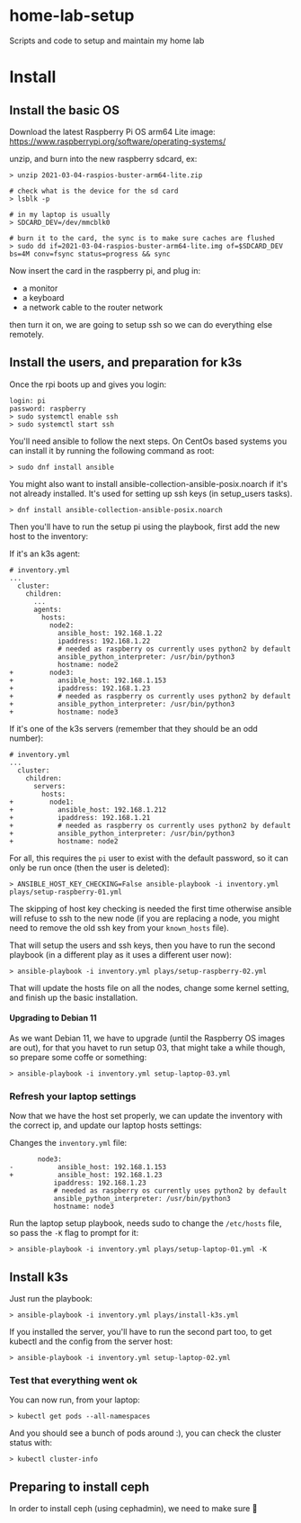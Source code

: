 # home-lab-setup
Scripts and code to setup and maintain my home lab

# Install
## Install the basic OS
Download the latest Raspberry Pi OS arm64 Lite image:
https://www.raspberrypi.org/software/operating-systems/

unzip, and burn into the new raspberry sdcard, ex:
```
> unzip 2021-03-04-raspios-buster-arm64-lite.zip

# check what is the device for the sd card
> lsblk -p

# in my laptop is usually
> SDCARD_DEV=/dev/mmcblk0

# burn it to the card, the sync is to make sure caches are flushed
> sudo dd if=2021-03-04-raspios-buster-arm64-lite.img of=$SDCARD_DEV bs=4M conv=fsync status=progress && sync
```

Now insert the card in the raspberry pi, and plug in:
* a monitor
* a keyboard
* a network cable to the router network

then turn it on, we are going to setup ssh so we can do everything else
remotely.

## Install the users, and preparation for k3s
Once the rpi boots up and gives you login:
```
login: pi
password: raspberry
> sudo systemctl enable ssh
> sudo systemctl start ssh
```

You'll need ansible to follow the next steps. On CentOs based systems you can
install it by running the following command as root:
```
> sudo dnf install ansible
```

You might also want to install ansible-collection-ansible-posix.noarch if it's
not already installed. It's used for setting up ssh keys (in setup_users tasks).

```
> dnf install ansible-collection-ansible-posix.noarch
```

Then you'll have to run the setup pi using the playbook, first add the new host
to the inventory:

If it's an k3s agent:
```
# inventory.yml
...
  cluster:
    children:
      ...
      agents:
        hosts:
          node2:
            ansible_host: 192.168.1.22
            ipaddress: 192.168.1.22
            # needed as raspberry os currently uses python2 by default
            ansible_python_interpreter: /usr/bin/python3
            hostname: node2
+         node3:
+           ansible_host: 192.168.1.153
+           ipaddress: 192.168.1.23
+           # needed as raspberry os currently uses python2 by default
+           ansible_python_interpreter: /usr/bin/python3
+           hostname: node3
```

If it's one of the k3s servers (remember that they should be an odd number):
```
# inventory.yml
...
  cluster:
    children:
      servers:
        hosts:
+         node1:
+           ansible_host: 192.168.1.212
+           ipaddress: 192.168.1.21
+           # needed as raspberry os currently uses python2 by default
+           ansible_python_interpreter: /usr/bin/python3
+           hostname: node2
```

For all, this requires the `pi` user to exist with the default password,
so it can only be run once (then the user is deleted):
```
> ANSIBLE_HOST_KEY_CHECKING=False ansible-playbook -i inventory.yml plays/setup-raspberry-01.yml
```

The skipping of host key checking is needed the first time otherwise ansible
will refuse to ssh to the new node (if you are replacing a node, you might need
to remove the old ssh key from your `known_hosts` file).

That will setup the users and ssh keys, then you have to run the second
playbook (in a different play as it uses a different user now):
```
> ansible-playbook -i inventory.yml plays/setup-raspberry-02.yml
```

That will update the hosts file on all the nodes, change some kernel setting,
and finish up the basic installation.

#### Upgrading to Debian 11
As we want Debian 11, we have to upgrade (until the Raspberry OS images are
out), for that you havet to run setup 03, that might take a while though, so
prepare some coffe or something:
```
> ansible-playbook -i inventory.yml setup-laptop-03.yml
```


### Refresh your laptop settings
Now that we have the host set properly, we can update the inventory with the
correct ip, and update our laptop hosts settings:

Changes the `inventory.yml` file:
```
       node3:
-           ansible_host: 192.168.1.153
+           ansible_host: 192.168.1.23
           ipaddress: 192.168.1.23
           # needed as raspberry os currently uses python2 by default
           ansible_python_interpreter: /usr/bin/python3
           hostname: node3
```

Run the laptop setup playbook, needs sudo to change the `/etc/hosts` file, so
pass the `-K` flag to prompt for it:
```
> ansible-playbook -i inventory.yml plays/setup-laptop-01.yml -K
```

## Install k3s
Just run the playbook:
```
> ansible-playbook -i inventory.yml plays/install-k3s.yml
```

If you installed the server, you'll have to run the second part too, to get
kubectl and the config from the server host:
```
> ansible-playbook -i inventory.yml setup-laptop-02.yml
```

### Test that everything went ok

You can now run, from your laptop:
```
> kubectl get pods --all-namespaces
```

And you should see a bunch of pods around :), you can check the cluster status
with:
```
> kubectl cluster-info
```


## Preparing to install ceph

In order to install ceph (using cephadmin), we need to make sure 
